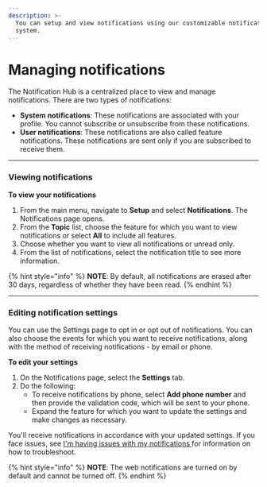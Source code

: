 ```yaml
---
description: >-
  You can setup and view notifications using our customizable notification
  system.
---
```


# Managing notifications

The Notification Hub is a centralized place to view and manage notifications. There are two types of notifications:&#x20;

* **System notifications**: These notifications are associated with your profile. You cannot subscribe or unsubscribe from these notifications.
* **User notifications**: These notifications are also called feature notifications. These notifications are sent only if you are subscribed to receive them.

***

### Viewing notifications

**To view your notifications**

1. From the main menu, navigate to **Setup** and select **Notifications**. The Notifications page opens.
2. From the **Topic** list, choose the feature for which you want to view notifications or select **All** to include all features.&#x20;
3. Choose whether you want to view all notifications or unread only.&#x20;
4. From the list of notifications, select the notification title to see more information.

{% hint style="info" %}
**NOTE**: By default, all notifications are erased after 30 days, regardless of whether they have been read.
{% endhint %}

***

### Editing notification settings

You can use the Settings page to opt in or opt out of notifications. You can also choose the events for which you want to receive notifications, along with the method of receiving notifications - by email or phone.&#x20;

**To edit your settings**

1. On the Notifications page, select the **Settings** tab.
2. Do the following:
   * To receive notifications by phone, select **Add phone number** and then provide the validation code, which will be sent to your phone.&#x20;
   * Expand the feature for which you want to update the settings and make changes as necessary.&#x20;

You'll receive notifications in accordance with your updated settings. If you face issues, see  [I'm having issues with my notifications ](../../help-and-support/frequently-asked-questions/im-facing-issues-with-notifications.md)for information on how to troubleshoot.&#x20;

{% hint style="info" %}
**NOTE**: The web notifications are turned on by default and cannot be turned off.
{% endhint %}

